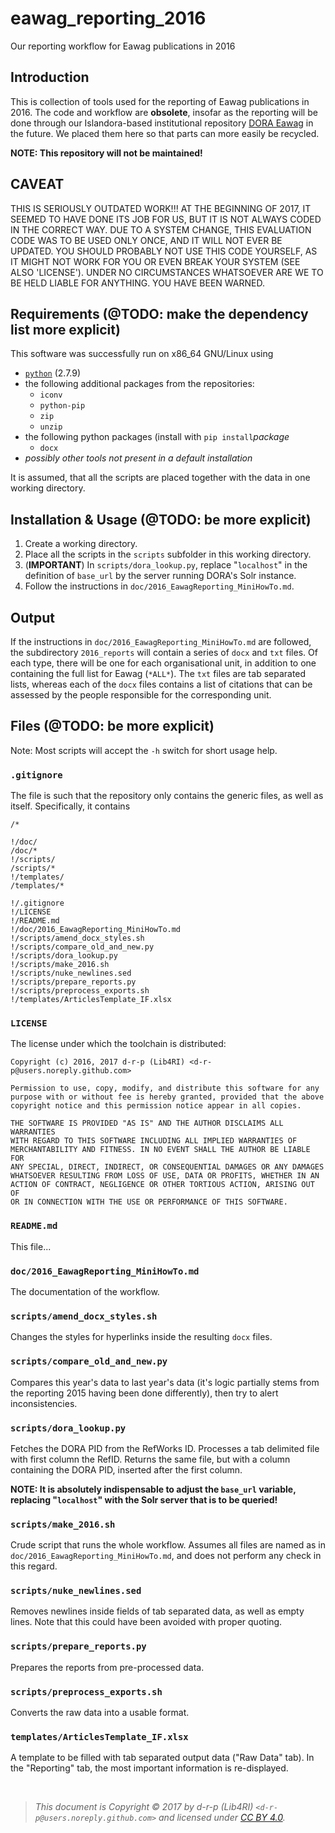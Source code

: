 # eawag_reporting_2016

Our reporting workflow for Eawag publications in 2016

## Introduction

This is collection of tools used for the reporting of Eawag publications in 2016. The code and workflow are **obsolete**, insofar as the reporting will be done through our Islandora-based institutional repository [DORA Eawag](https://www.dora.lib4ri.ch/eawag) in the future. We placed them here so that parts can more easily be recycled.

**NOTE: This repository will not be maintained!**

## CAVEAT

THIS IS SERIOUSLY OUTDATED WORK!!! AT THE BEGINNING OF 2017, IT SEEMED TO HAVE DONE ITS JOB FOR US, BUT IT IS NOT ALWAYS CODED IN THE CORRECT WAY. DUE TO A SYSTEM CHANGE, THIS EVALUATION CODE WAS TO BE USED ONLY ONCE, AND IT WILL NOT EVER BE UPDATED. YOU SHOULD PROBABLY NOT USE THIS CODE YOURSELF, AS IT MIGHT NOT WORK FOR YOU OR EVEN BREAK YOUR SYSTEM (SEE ALSO 'LICENSE'). UNDER NO CIRCUMSTANCES WHATSOEVER ARE WE TO BE HELD LIABLE FOR ANYTHING. YOU HAVE BEEN WARNED.

## Requirements (@TODO: make the dependency list more explicit)

This software was successfully run on x86_64 GNU/Linux using
* [`python`](https://www.python.org) (2.7.9)
* the following additional packages from the repositories:
    - `iconv`
    - `python-pip`
    - `zip`
    - `unzip`
* the following python packages (install with `pip install`*package*
    - `docx`
* _possibly other tools not present in a default installation_

It is assumed, that all the scripts are placed together with the data in one working directory.

## Installation & Usage (@TODO: be more explicit)

1. Create a working directory.
2. Place all the scripts in the `scripts` subfolder in this working directory.
3. (**IMPORTANT**) In `scripts/dora_lookup.py`, replace "`localhost`" in the definition of `base_url` by the server running DORA's Solr instance.
4. Follow the instructions in `doc/2016_EawagReporting_MiniHowTo.md`.

## Output

If the instructions in `doc/2016_EawagReporting_MiniHowTo.md` are followed, the subdirectory `2016_reports` will contain a series of `docx` and `txt` files. Of each type, there will be one for each organisational unit, in addition to one containing the full list for Eawag (`*ALL*`). The `txt` files are tab separated lists, whereas each of the `docx` files contains a list of citations that can be assessed by the people responsible for the corresponding unit.

## Files (@TODO: be more explicit)

Note: Most scripts will accept the `-h` switch for short usage help.

### `.gitignore`

The file is such that the repository only contains the generic files, as well as itself. Specifically, it contains
```
/*

!/doc/
/doc/*
!/scripts/
/scripts/*
!/templates/
/templates/*

!/.gitignore
!/LICENSE
!/README.md
!/doc/2016_EawagReporting_MiniHowTo.md
!/scripts/amend_docx_styles.sh
!/scripts/compare_old_and_new.py
!/scripts/dora_lookup.py
!/scripts/make_2016.sh
!/scripts/nuke_newlines.sed
!/scripts/prepare_reports.py
!/scripts/preprocess_exports.sh
!/templates/ArticlesTemplate_IF.xlsx
```

### `LICENSE`

The license under which the toolchain is distributed:
```
Copyright (c) 2016, 2017 d-r-p (Lib4RI) <d-r-p@users.noreply.github.com>

Permission to use, copy, modify, and distribute this software for any
purpose with or without fee is hereby granted, provided that the above
copyright notice and this permission notice appear in all copies.

THE SOFTWARE IS PROVIDED "AS IS" AND THE AUTHOR DISCLAIMS ALL WARRANTIES
WITH REGARD TO THIS SOFTWARE INCLUDING ALL IMPLIED WARRANTIES OF
MERCHANTABILITY AND FITNESS. IN NO EVENT SHALL THE AUTHOR BE LIABLE FOR
ANY SPECIAL, DIRECT, INDIRECT, OR CONSEQUENTIAL DAMAGES OR ANY DAMAGES
WHATSOEVER RESULTING FROM LOSS OF USE, DATA OR PROFITS, WHETHER IN AN
ACTION OF CONTRACT, NEGLIGENCE OR OTHER TORTIOUS ACTION, ARISING OUT OF
OR IN CONNECTION WITH THE USE OR PERFORMANCE OF THIS SOFTWARE.
```

### `README.md`

This file...

### `doc/2016_EawagReporting_MiniHowTo.md`

The documentation of the workflow.

### `scripts/amend_docx_styles.sh`

Changes the styles for hyperlinks inside the resulting `docx` files.

### `scripts/compare_old_and_new.py`

Compares this year's data to last year's data (it's logic partially stems from the reporting 2015 having been done differently), then try to alert inconsistencies.

### `scripts/dora_lookup.py`

Fetches the DORA PID from the RefWorks ID. Processes a tab delimited file with first column the RefID. Returns the same file, but with a column containing the DORA PID, inserted after the first column.

**NOTE: It is absolutely indispensable to adjust the `base_url` variable, replacing "`localhost`" with the Solr server that is to be queried!**

### `scripts/make_2016.sh`

Crude script that runs the whole workflow. Assumes all files are named as in `doc/2016_EawagReporting_MiniHowTo.md`, and does not perform any check in this regard.

### `scripts/nuke_newlines.sed`

Removes newlines inside fields of tab separated data, as well as empty lines. Note that this could have been avoided with proper quoting.

### `scripts/prepare_reports.py`

Prepares the reports from pre-processed data.

### `scripts/preprocess_exports.sh`

Converts the raw data into a usable format.

### `templates/ArticlesTemplate_IF.xlsx`

A template to be filled with tab separated output data ("Raw Data" tab). In the "Reporting" tab, the most important information is re-displayed.

<br/>

> _This document is Copyright &copy; 2017 by d-r-p (Lib4RI) `<d-r-p@users.noreply.github.com>` and licensed under [CC&nbsp;BY&nbsp;4.0](https://creativecommons.org/licenses/by/4.0/)._